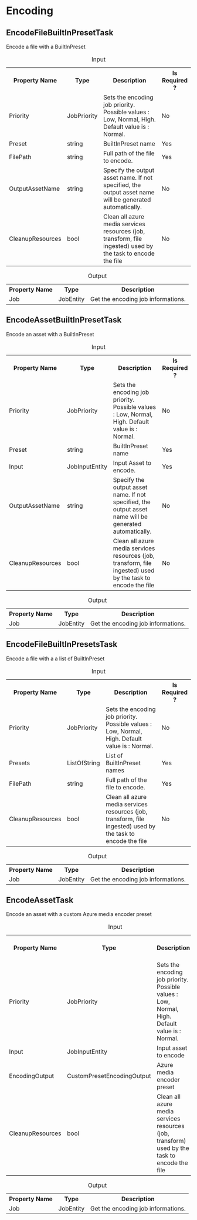 ﻿# Encoding
 
## EncodeFileBuiltInPresetTask

Encode a file with a BuiltInPreset

<table>
 <caption>Input</caption>
 <tr>
  <th>Property Name</th>
  <th>Type</th>
  <th>Description</th>
  <th>Is Required ?</th>
 </tr>
 <tr>
  <td>Priority</td>
  <td>JobPriority</td>
  <td>Sets the encoding job priority. Possible values : Low, Normal, High. Default value is : Normal.</td>
  <td>No</td>
 </tr>
 <tr>
  <td>Preset</td>
  <td>string</td>
  <td>BuiltInPreset name</td>
  <td>Yes</td>
 </tr>
 <tr>
  <td>FilePath</td>
  <td>string</td>
  <td>Full path of the file to encode.</td>
  <td>Yes</td>
 </tr>
 <tr>
  <td>OutputAssetName</td>
  <td>string</td>
  <td>Specify the output asset name. If not specified, the output asset name will be generated automatically.</td>
  <td>No</td>
 </tr>
 <tr>
  <td>CleanupResources</td>
  <td>bool</td>
  <td>Clean all azure media services resources (job, transform, file ingested) used by the task to encode the file</td>
  <td>No</td>
 </tr>
</table>

<table>
 <caption>Output</caption>
 <tr>
  <th>Property Name</th>
  <th>Type</th>
  <th>Description</th>
 </tr>
 <tr>
  <td>Job</td>
  <td>JobEntity</td>
  <td>Get the encoding job informations.</td>
 </tr>
</table>

## EncodeAssetBuiltInPresetTask

Encode an asset with a BuiltInPreset

<table>
 <caption>Input</caption>
 <tr>
  <th>Property Name</th>
  <th>Type</th>
  <th>Description</th>
  <th>Is Required ?</th>
 </tr>
 <tr>
  <td>Priority</td>
  <td>JobPriority</td>
  <td>Sets the encoding job priority. Possible values : Low, Normal, High. Default value is : Normal.</td>
  <td>No</td>
 </tr>
 <tr>
  <td>Preset</td>
  <td>string</td>
  <td>BuiltInPreset name</td>
  <td>Yes</td>
 </tr>
 <tr>
  <td>Input</td>
  <td>JobInputEntity</td>
  <td>Input Asset to encode.</td>
  <td>Yes</td>
 </tr>
 <tr>
  <td>OutputAssetName</td>
  <td>string</td>
  <td>Specify the output asset name. If not specified, the output asset name will be generated automatically.</td>
  <td>No</td>
 </tr>
 <tr>
  <td>CleanupResources</td>
  <td>bool</td>
  <td>Clean all azure media services resources (job, transform, file ingested) used by the task to encode the file</td>
  <td>No</td>
 </tr>
</table>

<table>
 <caption>Output</caption>
 <tr>
  <th>Property Name</th>
  <th>Type</th>
  <th>Description</th>
 </tr>
 <tr>
  <td>Job</td>
  <td>JobEntity</td>
  <td>Get the encoding job informations.</td>
 </tr>
</table>

## EncodeFileBuiltInPresetsTask

Encode a file with a a list of BuiltInPreset

<table>
 <caption>Input</caption>
 <tr>
  <th>Property Name</th>
  <th>Type</th>
  <th>Description</th>
  <th>Is Required ?</th>
 </tr>
  <tr>
  <td>Priority</td>
  <td>JobPriority</td>
  <td>Sets the encoding job priority. Possible values : Low, Normal, High. Default value is : Normal.</td>
  <td>No</td>
 </tr>
 <tr>
  <td>Presets</td>
  <td>ListOfString</td>
  <td>List of BuiltInPreset names</td>
  <td>Yes</td>
 </tr>
 <tr>
  <td>FilePath</td>
  <td>string</td>
  <td>Full path of the file to encode.</td>
  <td>Yes</td>
 </tr>
 <tr>
  <td>CleanupResources</td>
  <td>bool</td>
  <td>Clean all azure media services resources (job, transform, file ingested) used by the task to encode the file</td>
  <td>No</td>
 </tr>
</table>

<table>
 <caption>Output</caption>
 <tr>
  <th>Property Name</th>
  <th>Type</th>
  <th>Description</th>
 </tr>
 <tr>
  <td>Job</td>
  <td>JobEntity</td>
  <td>Get the encoding job informations.</td>
 </tr>
</table>

## EncodeAssetTask

Encode an asset with a custom Azure media encoder preset

<table>
 <caption>Input</caption>
 <tr>
  <th>Property Name</th>
  <th>Type</th>
  <th>Description</th>
  <th>Is Required ?</th>
 </tr>
  <tr>
  <td>Priority</td>
  <td>JobPriority</td>
  <td>Sets the encoding job priority. Possible values : Low, Normal, High. Default value is : Normal.</td>
  <td>No</td>
 </tr>
 <tr>
  <td>Input</td>
  <td>JobInputEntity</td>
  <td>Input asset to encode</td>
  <td>Yes</td>
 </tr>
 <tr>
  <td>EncodingOutput</td>
  <td>CustomPresetEncodingOutput</td>
  <td>Azure media encoder preset</td>
  <td>Yes</td>
 </tr>
 <tr>
  <td>CleanupResources</td>
  <td>bool</td>
  <td>Clean all azure media services resources (job, transform) used by the task to encode the file</td>
  <td>No</td>
 </tr>
</table>

<table>
 <caption>Output</caption>
 <tr>
  <th>Property Name</th>
  <th>Type</th>
  <th>Description</th>
 </tr>
 <tr>
  <td>Job</td>
  <td>JobEntity</td>
  <td>Get the encoding job informations.</td>
 </tr>
</table>
